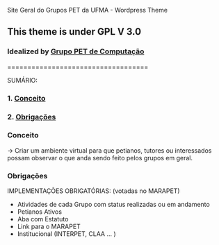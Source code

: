 Site Geral do Grupos PET da UFMA - Wordpress Theme
## This theme is under GPL V 3.0 
### Idealized by [Grupo PET de Computação](petcompufma2015@gmail.com)
===================================

SUMÁRIO:
### 1. [Conceito](#Conceito)
### 2. [Obrigações](#Obrigações)


### Conceito
  -> Criar um ambiente virtual para que petianos, tutores ou interessados possam observar o que anda sendo feito pelos grupos em geral.


### Obrigações
  IMPLEMENTAÇÕES OBRIGATÓRIAS: (votadas no MARAPET)
  - Atividades de cada Grupo com status realizadas ou em andamento
  - Petianos Ativos
  - Aba com Estatuto
  - Link para o MARAPET
  - Institucional (INTERPET, CLAA ... )

